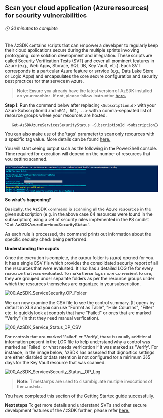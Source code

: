 ## Scan your cloud application (Azure resources) for security vulnerabilities
###### :clock10: 30 minutes to complete
The AzSDK contains scripts that can empower a developer to regularly keep their cloud applications
secure during the multiple sprints involving prototyping, core solution development and integration.
These scripts are called Security Verification Tests (SVT) and cover all prominent features in 
Azure (e.g., Web Apps, Storage, SQL DB, Key Vault, etc.). Each SVT corresponds to a particular
Azure feature or service (e.g., Data Lake Store or Logic Apps) and encapsulates the core secure
configuration and security best practices for that service in Azure.


> Note: Ensure you already have the latest version of AzSDK installed on your machine. If not, please follow instruction [here.](../00a-Setup/Readme.md)  

**Step 1**: Run the command below after replacing `<Subscriptionid`> with your Azure SubscriptionId 
and `<RG1, RG2, ..`> with a comma-separated list of resource groups where your resources are hosted.
```PowerShell
   Get-AzSDKAzureServicesSecurityStatus -SubscriptionId <SubscriptionId> -ResourceGroupNames <RG1, RG2,...etc.>
```
You can also make use of the 'tags' parameter to scan only resources with a specific tag value. More details can be found [here.](../02-Secure-Development/Secure_Development_userguide.md#how-do-i-check-for-specific-resource-groups-or-tagged-resources-only)  

You will start seeing output such as the following in the PowerShell console. 
Time required for execution will depend on the number of resources that you getting scanned.    

<!--#TODO# RG-based JPG-->
![00_AzSDK_ServicesSecurity_Status](../Images/00_AzSDK_ServicesSecurity_Status.png)  

**So what's happening?** 

Basically, the AzSDK command is scanning all the Azure resources in the given subscription (e.g. in the 
above case 64 resources were found in the subscription) using a set of security rules implemented in the PS cmdlet 'Get-AzSDKAzureServicesSecurityStatus'. 

As each rule is processed, the command prints out information about the specific security check being 
performed. 

<!--#TODO# Use #Include for this part..except for the pic (can the img names be parameterized?)-->

**Understanding the ouputs** 

Once the execution is complete, the output folder is (auto) opened for you. 
It has a single CSV file 
which provides the consolidated security report of all the resources that were evaluated. It also has 
a detailed LOG file for every resource that was evaluated. To make these logs more convenient to use, 
they are grouped under separate folders as per the resource groups under which the resources 
themselves are organized in your subscription. 

![00_AzSDK_ServiceSecurity_OP_Folder](../Images/00_AzSDK_ServiceSecurity_OP_Folder.png)  

We can now examine the CSV file to see the control summary. (It opens by default in XLS and you can 
use "Format as Table", "Hide Columns", "Filter" etc. to quickly look at controls that have "Failed" 
or ones that are marked "Verify" (in that they need manual verification).  

![00_AzSDK_Service_Status_OP_CSV](../Images/00_AzSDK_Service_Status_OP_CSV.PNG)  

For controls that are marked 'Failed' or 'Verify', there is usually additional information present in 
the LOG file to help understand why a control was marked as 'Failed' or what needs verification if it 
was marked as 'Verify'. 
For instance, in the image below, AzSDK has assessed that dignostics settings are either 
disabled or data retention is not configured for a minimum 365 days for the Key Vault resource that was scanned.

![00_AzSDK_ServicesSecurity_Status__OP_Log](../Images/00_AzSDK_ServicesSecurity_Status_OP_Log.png)  

> **Note:** Timestamps are used to disambiguate multiple invocations of the cmdlets.  

You have completed this section of the Getting Started guide successfully. 

**Next steps** 
To get more details and understand SVTs and other secure development features of the AzSDK further, 
please refer [here.](../02-Secure-Development/Secure_Development_userguide.md)